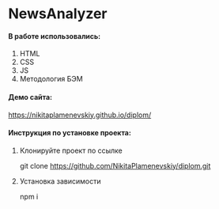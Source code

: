 # NewsAnalyzer

#### В работе использовались:
1. HTML
2. CSS
3. JS
4. Методология БЭМ

#### Демо сайта: 

https://nikitaplamenevskiy.github.io/diplom/


#### Инструкция по установке проекта:

1. Клонируйте проект по ссылке 

    git clone https://github.com/NikitaPlamenevskiy/diplom.git
    
2. Установка зависимости 

    npm i